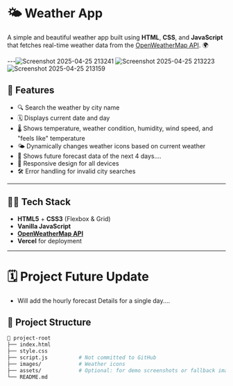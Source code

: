 # 🌤️ Weather App

A simple and beautiful weather app built using **HTML**, **CSS**, and **JavaScript** that fetches real-time weather data from the [OpenWeatherMap API](https://openweathermap.org/api). 🌍

---![Screenshot 2025-04-25 213241](https://github.com/user-attachments/assets/1c6fddc8-cdbf-4d9f-9c60-6aaa1db368f2)
![Screenshot 2025-04-25 213223](https://github.com/user-attachments/assets/91acdc57-99f9-442a-8833-160cad1bb2a6)
![Screenshot 2025-04-25 213159](https://github.com/user-attachments/assets/e08386ba-9b99-4b8a-818c-a2a3cc3077ba)

## 🚀 Features

- 🔍 Search the weather by city name
- 🗓️ Displays current date and day
- 🌡️ Shows temperature, weather condition, humidity, wind speed, and "feels like" temperature
- 🌤️ Dynamically changes weather icons based on current weather
- 🌅 Shows future forecast data of the next 4 days.... 
- 📱 Responsive design for all devices
- 🛠️ Error handling for invalid city searches

---

## 🧑‍💻 Tech Stack

- **HTML5** + **CSS3** (Flexbox & Grid)
- **Vanilla JavaScript**
- **[OpenWeatherMap API](https://openweathermap.org/api)**
- **Vercel** for deployment

---
# 🗓️ Project Future Update

- Will add the hourly forecast Details for a single day....


## 📂 Project Structure
```bash
📁 project-root
├── index.html
├── style.css
├── script.js          # Not committed to GitHub
├── images/            # Weather icons
├── assets/            # Optional: for demo screenshots or fallback images
└── README.md
